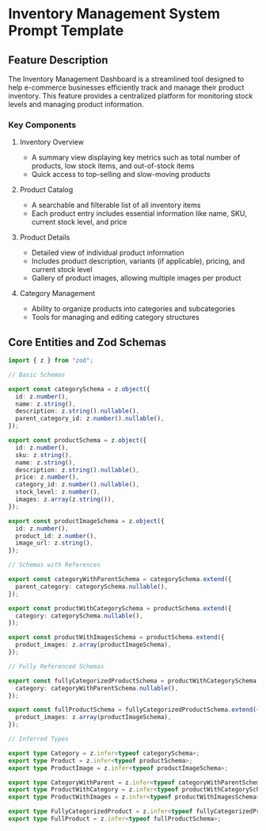 # Inventory Management System Prompt Template

## Feature Description

The Inventory Management Dashboard is a streamlined tool designed to help e-commerce businesses efficiently track and manage their product inventory. This feature provides a centralized platform for monitoring stock levels and managing product information.

### Key Components

1. Inventory Overview
   - A summary view displaying key metrics such as total number of products, low stock items, and out-of-stock items
   - Quick access to top-selling and slow-moving products

2. Product Catalog
   - A searchable and filterable list of all inventory items
   - Each product entry includes essential information like name, SKU, current stock level, and price

3. Product Details
   - Detailed view of individual product information
   - Includes product description, variants (if applicable), pricing, and current stock level
   - Gallery of product images, allowing multiple images per product

4. Category Management
   - Ability to organize products into categories and subcategories
   - Tools for managing and editing category structures

## Core Entities and Zod Schemas

```typescript
import { z } from "zod";

// Basic Schemas

export const categorySchema = z.object({
  id: z.number(),
  name: z.string(),
  description: z.string().nullable(),
  parent_category_id: z.number().nullable(),
});

export const productSchema = z.object({
  id: z.number(),
  sku: z.string(),
  name: z.string(),
  description: z.string().nullable(),
  price: z.number(),
  category_id: z.number().nullable(),
  stock_level: z.number(),
  images: z.array(z.string()),
});

export const productImageSchema = z.object({
  id: z.number(),
  product_id: z.number(),
  image_url: z.string(),
});

// Schemas with References

export const categoryWithParentSchema = categorySchema.extend({
  parent_category: categorySchema.nullable(),
});

export const productWithCategorySchema = productSchema.extend({
  category: categorySchema.nullable(),
});

export const productWithImagesSchema = productSchema.extend({
  product_images: z.array(productImageSchema),
});

// Fully Referenced Schemas

export const fullyCategorizedProductSchema = productWithCategorySchema.extend({
  category: categoryWithParentSchema.nullable(),
});

export const fullProductSchema = fullyCategorizedProductSchema.extend({
  product_images: z.array(productImageSchema),
});

// Inferred Types

export type Category = z.infer<typeof categorySchema>;
export type Product = z.infer<typeof productSchema>;
export type ProductImage = z.infer<typeof productImageSchema>;

export type CategoryWithParent = z.infer<typeof categoryWithParentSchema>;
export type ProductWithCategory = z.infer<typeof productWithCategorySchema>;
export type ProductWithImages = z.infer<typeof productWithImagesSchema>;

export type FullyCategorizedProduct = z.infer<typeof fullyCategorizedProductSchema>;
export type FullProduct = z.infer<typeof fullProductSchema>;
```
